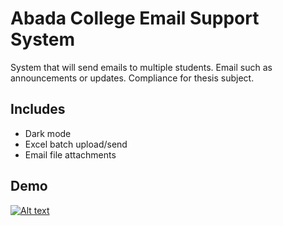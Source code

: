 # Abada College Email Support System
 System that will send emails to multiple students. Email such as announcements or updates. Compliance for thesis subject.


## Includes
 - Dark mode
 - Excel batch upload/send
 - Email file attachments
 
 ## Demo
 [![Alt text](https://img.youtube.com/vi/Mf3a2-ylhGc/0.jpg)](https://www.youtube.com/watch?v=Mf3a2-ylhGc)
